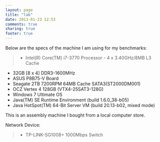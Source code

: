 ```yaml
---
layout: page
title: "lab"
date: 2013-01-23 12:53
comments: true
sharing: true
footer: true
---
```


Below are the specs of the machine I am using for my benchmarks:
  
>* Intel(R) Core(TM) i7-3770 Processor - 4 x 3.40GHz/8MB L3 Cache  
* 32GB [8 x 4] DDR3-1600MHz   
* ASUS P8B75-V Board  
* Seagate 2TB 7200RPM 64MB Cache SATA3(ST2000DM001)   
* OCZ Vertex 4 128GB (VTX4-25SAT3-128G)  
* Windows 7 Ultimate OS  
* Java(TM) SE Runtime Environment (build 1.6.0_38-b05)  
* Java HotSpot(TM) 64-Bit Server VM (build 20.13-b02, mixed mode)  

This is an assembly machine I bought from a local computer store. 

Network Device:  
>* TP-LINK-SG1008+ 1000Mbps Switch  


